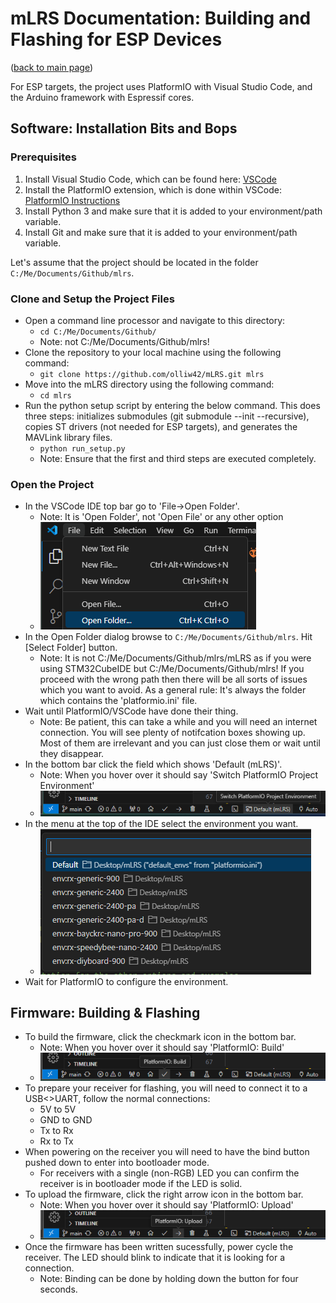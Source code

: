 # mLRS Documentation: Building and Flashing for ESP Devices #

([back to main page](../README.md))

For ESP targets, the project uses PlatformIO with Visual Studio Code, and the Arduino framework with Espressif cores.

## Software: Installation Bits and Bops

### Prerequisites ####

1. Install Visual Studio Code, which can be found here: [VSCode](https://code.visualstudio.com/)
2. Install the PlatformIO extension, which is done within VSCode: [PlatformIO Instructions](https://platformio.org/install/ide?install=vscode)
3. Install Python 3 and make sure that it is added to your environment/path variable.
4. Install Git and make sure that it is added to your environment/path variable.

Let's assume that the project should be located in the folder `C:/Me/Documents/Github/mlrs`.

### Clone and Setup the Project Files ###

- Open a command line processor and navigate to this directory:
    - `cd C:/Me/Documents/Github/`
    - Note: not C:/Me/Documents/Github/mlrs!
- Clone the repository to your local machine using the following command:
    - `git clone https://github.com/olliw42/mLRS.git mlrs`
- Move into the mLRS directory using the following command:
    - `cd mlrs`
- Run the python setup script by entering the below command. This does three steps: initializes submodules (git submodule --init --recursive), copies ST drivers (not needed for ESP targets), and generates the MAVLink library files.
    - `python run_setup.py`
    - Note: Ensure that the first and third steps are executed completely.

### Open the Project ###

- In the VSCode IDE top bar go to 'File->Open Folder'. 
    - Note: It is 'Open Folder', not 'Open File' or any other option
    - <img src="images/ESP_open_folder.png">
- In the Open Folder dialog browse to `C:/Me/Documents/Github/mlrs`. Hit [Select Folder] button. 
    - Note: It is not C:/Me/Documents/Github/mlrs/mLRS as if you were using STM32CubeIDE but C:/Me/Documents/Github/mlrs! If you proceed with the wrong path then there will be all sorts of issues which you want to avoid. As a general rule: It's always the folder which contains the 'platformio.ini' file.
- Wait until PlatformIO/VSCode have done their thing. 
    - Note: Be patient, this can take a while and you will need an internet connection. You will see plenty of notifcation boxes showing up. Most of them are irrelevant and you can just close them or wait until they disappear.
- In the bottom bar click the field which shows 'Default (mLRS)'.
    - Note: When you hover over it should say 'Switch PlatformIO Project Environment'
    - <img src="images/ESP_environment.png">
- In the menu at the top of the IDE select the environment you want.
    - <img src="images/ESP_env_menu.png">
- Wait for PlatformIO to configure the environment.

## Firmware: Building & Flashing

- To build the firmware, click the checkmark icon in the bottom bar.
    - Note: When you hover over it should say 'PlatformIO: Build'
    - <img src="images/ESP_build.png">
- To prepare your receiver for flashing, you will need to connect it to a USB<>UART, follow the normal connections:
    - 5V to 5V
    - GND to GND
    - Tx to Rx
    - Rx to Tx
- When powering on the receiver you will need to have the bind button pushed down to enter into bootloader mode.
    - For receivers with a single (non-RGB) LED you can confirm the receiver is in bootloader mode if the LED is solid.
- To upload the firmware, click the right arrow icon in the bottom bar.
    - Note: When you hover over it should say 'PlatformIO: Upload'
    - <img src="images/ESP_upload.png">
- Once the firmware has been written sucessfully, power cycle the receiver. The LED should blink to indicate that it is looking for a connection.
    - Note: Binding can be done by holding down the button for four seconds.
